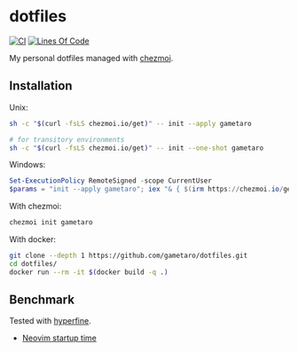 # dotfiles

[![CI](https://github.com/gametaro/dotfiles/actions/workflows/ci.yml/badge.svg)](https://github.com/gametaro/dotfiles/actions/workflows/ci.yml)
[![Lines Of Code](https://tokei.rs/b1/github/gametaro/dotfiles?category=code)](https://github.com/XAMPPRocky/tokei)

My personal dotfiles managed with [chezmoi](https://github.com/twpayne/chezmoi).

## Installation

Unix:

```bash
sh -c "$(curl -fsLS chezmoi.io/get)" -- init --apply gametaro

# for transitory environments
sh -c "$(curl -fsLS chezmoi.io/get)" -- init --one-shot gametaro
```

Windows:

```powershell
Set-ExecutionPolicy RemoteSigned -scope CurrentUser
$params = "init --apply gametaro"; iex "& { $(irm https://chezmoi.io/get.ps1) } "
```

With chezmoi:

```bash
chezmoi init gametaro
```

With docker:

```bash
git clone --depth 1 https://github.com/gametaro/dotfiles.git
cd dotfiles/
docker run --rm -it $(docker build -q .)
```

## Benchmark

Tested with [hyperfine](https://github.com/sharkdp/hyperfine).

* [Neovim startup time](https://gametaro.github.io/dotfiles/dev/bench/)  
